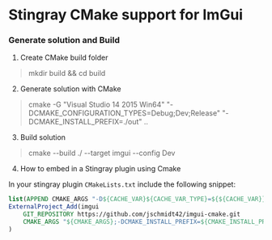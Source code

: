 Stingray CMake support for ImGui
================================

### Generate solution and Build

1. Create CMake build folder
> mkdir build && cd build

2. Generate solution with CMake
>  cmake -G "Visual Studio 14 2015 Win64" "-DCMAKE_CONFIGURATION_TYPES=Debug;Dev;Release" "-DCMAKE_INSTALL_PREFIX=./out" ..

3. Build solution
> cmake --build ./ --target imgui --config Dev

4. How to embed in a Stingray plugin using Cmake

In your stingray plugin `CMakeLists.txt` include the following snippet:

```cmake
list(APPEND CMAKE_ARGS "-D${CACHE_VAR}${CACHE_VAR_TYPE}=${${CACHE_VAR}}")
ExternalProject_Add(imgui
    GIT_REPOSITORY https://github.com/jschmidt42/imgui-cmake.git
    CMAKE_ARGS "${CMAKE_ARGS};-DCMAKE_INSTALL_PREFIX=${CMAKE_INSTALL_PREFIX}"
)
```
